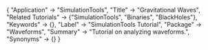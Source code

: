 {
 "Application" -> "SimulationTools",
 "Title" -> "Gravitational Waves",
 "Related Tutorials" -> {"SimulationTools", "Binaries", "BlackHoles"},
 "Keywords" -> {},
 "Label" -> "SimulationTools Tutorial",
 "Package" -> "Waveforms",
 "Summary" -> "Tutorial on analyzing waveforms.",
 "Synonyms" -> {}
 }
